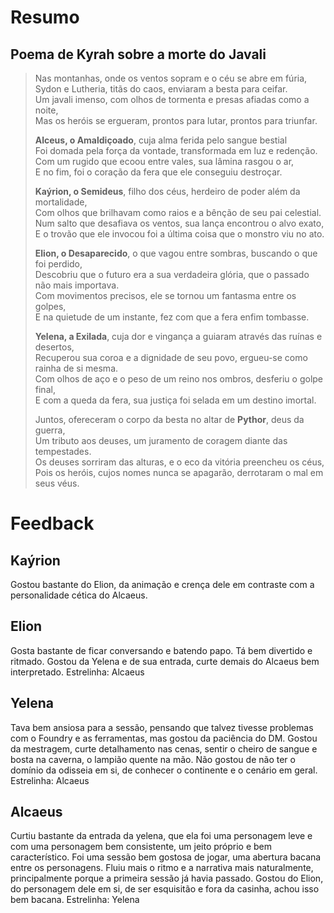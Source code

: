 # Resumo
## Poema de Kyrah sobre a morte do Javali
>Nas montanhas, onde os ventos sopram e o céu se abre em fúria,  
>Sydon e Lutheria, titãs do caos, enviaram a besta para ceifar.  
>Um javali imenso, com olhos de tormenta e presas afiadas como a noite,  
>Mas os heróis se ergueram, prontos para lutar, prontos para triunfar.
>
>**Alceus, o Amaldiçoado**, cuja alma ferida pelo sangue bestial  
>Foi domada pela força da vontade, transformada em luz e redenção.  
>Com um rugido que ecoou entre vales, sua lâmina rasgou o ar,  
>E no fim, foi o coração da fera que ele conseguiu destroçar.
>
>**Kaýrion, o Semideus**, filho dos céus, herdeiro de poder além da mortalidade,  
>Com olhos que brilhavam como raios e a bênção de seu pai celestial.  
>Num salto que desafiava os ventos, sua lança encontrou o alvo exato,  
>E o trovão que ele invocou foi a última coisa que o monstro viu no ato.
>
>**Elion, o Desaparecido**, o que vagou entre sombras, buscando o que foi perdido,  
>Descobriu que o futuro era a sua verdadeira glória, que o passado não mais importava.  
>Com movimentos precisos, ele se tornou um fantasma entre os golpes,  
>E na quietude de um instante, fez com que a fera enfim tombasse.
>
>**Yelena, a Exilada**, cuja dor e vingança a guiaram através das ruínas e desertos,  
>Recuperou sua coroa e a dignidade de seu povo, ergueu-se como rainha de si mesma.  
>Com olhos de aço e o peso de um reino nos ombros, desferiu o golpe final,  
>E com a queda da fera, sua justiça foi selada em um destino imortal.
>
>Juntos, ofereceram o corpo da besta no altar de **Pythor**, deus da guerra,  
>Um tributo aos deuses, um juramento de coragem diante das tempestades.  
>Os deuses sorriram das alturas, e o eco da vitória preencheu os céus,  
>Pois os heróis, cujos nomes nunca se apagarão, derrotaram o mal em seus véus.


# Feedback
## Kaýrion
Gostou bastante do Elion, da animação e crença dele em contraste com a personalidade cética do Alcaeus. 

## Elion
Gosta bastante de ficar conversando e batendo papo. Tá bem divertido e ritmado. Gostou da Yelena e de sua entrada, curte demais do Alcaeus bem interpretado.
Estrelinha: Alcaeus

## Yelena
Tava bem ansiosa para a sessão, pensando que talvez tivesse problemas com o Foundry e as ferramentas, mas gostou da paciência do DM. Gostou da mestragem, curte detalhamento nas cenas, sentir o cheiro de sangue e bosta na caverna, o lampião quente na mão. Não gostou de não ter o domínio da odisseia em si, de conhecer o continente e o cenário em geral.
Estrelinha: Alcaeus

## Alcaeus
Curtiu bastante da entrada da yelena, que ela foi uma personagem leve e com uma personagem bem consistente, um jeito próprio e bem característico. Foi uma sessão bem gostosa de jogar, uma abertura bacana entre os personagens. Fluiu mais o ritmo e a narrativa mais naturalmente, principalmente porque a primeira sessão já havia passado. Gostou do Elion, do personagem dele em si, de ser esquisitão e fora da casinha, achou isso bem bacana. 
Estrelinha: Yelena
